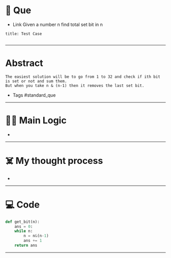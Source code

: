 # 🧩 Que
- Link
Given a number n find total set bit in n
```ad-question
title: Test Case


```

---
# Abstract
```ad-abstract
The easiest solution will be to go from 1 to 32 and check if ith bit is set or not and sum them.
But when you take n & (n-1) then it removes the last set bit.
```

- Tags #standard_que 
--- 
# 🕵️‍♂️ Main Logic
- 

---
# ☠️ My thought process
- 
---

# 💻 Code
```python
def get_bit(n):
	ans = 0:
	while n:
		n = n&(n-1)
		ans += 1
	return ans
```
---
